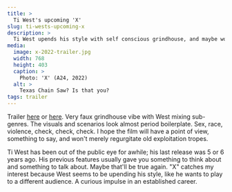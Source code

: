 ```yaml
---
title: >
  Ti West's upcoming 'X'
slug: ti-wests-upcoming-x
description: > 
  Ti West upends his style with self conscious grindhouse, and maybe working like he wants to play to a different audience.
media: 
  image: x-2022-trailer.jpg
  width: 768
  height: 403
  caption: >
    Photo: 'X' (A24, 2022)
  alt: >
    Texas Chain Saw? Is that you?
tags: trailer
---
```


Trailer [here](https://www.youtube.com/watch?v=Awg3cWuHfoc) or [here](https://www.youtube.com/results?search_query=trailer+x+2022+ti+west+a24). Very faux grindhouse vibe with West mixing sub-genres. The visuals and scenarios look almost period boilerplate. Sex, race, violence, check, check, check. I hope the film will have a point of view, something to say, and won't merely regurgitate old exploitation tropes.<!--more-->

Ti West has been out of the public eye for awhile; his last release was 5 or 6 years ago. His previous features usually gave you something to think about and something to talk about. Maybe that'll be true again. "X" catches my interest because West seems to be upending his style, like he wants to play to a different audience. A curious impulse in an established career.
